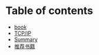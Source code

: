# Table of contents

* [book](README.md)
* [TCP/IP](tcp-ip.md)
* [Summary](summary.md)
* [推荐书籍](tui-jian-shu-ji.md)

